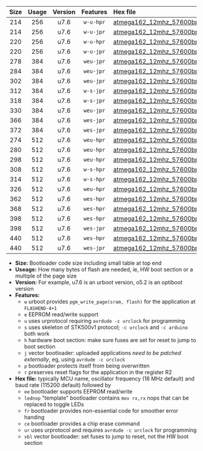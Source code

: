 |Size|Usage|Version|Features|Hex file|
|:-:|:-:|:-:|:-:|:--|
|214|256|u7.6|`w-u-hpr`|[atmega162_12mhz_57600bps_ur.hex](https://raw.githubusercontent.com/stefanrueger/urboot/main//atmega162_12mhz_57600bps_ur.hex)|
|214|256|u7.6|`w-u-jpr`|[atmega162_12mhz_57600bps_ur_vbl.hex](https://raw.githubusercontent.com/stefanrueger/urboot/main//atmega162_12mhz_57600bps_ur_vbl.hex)|
|220|256|u7.6|`w-u-hpr`|[atmega162_12mhz_57600bps_lednop_ur.hex](https://raw.githubusercontent.com/stefanrueger/urboot/main//atmega162_12mhz_57600bps_lednop_ur.hex)|
|220|256|u7.6|`w-u-jpr`|[atmega162_12mhz_57600bps_lednop_ur_vbl.hex](https://raw.githubusercontent.com/stefanrueger/urboot/main//atmega162_12mhz_57600bps_lednop_ur_vbl.hex)|
|278|384|u7.6|`weu-jpr`|[atmega162_12mhz_57600bps_ee_ur_vbl.hex](https://raw.githubusercontent.com/stefanrueger/urboot/main//atmega162_12mhz_57600bps_ee_ur_vbl.hex)|
|284|384|u7.6|`weu-jpr`|[atmega162_12mhz_57600bps_ee_lednop_ur_vbl.hex](https://raw.githubusercontent.com/stefanrueger/urboot/main//atmega162_12mhz_57600bps_ee_lednop_ur_vbl.hex)|
|302|384|u7.6|`weu-jpr`|[atmega162_12mhz_57600bps_ee_lednop_fr_ur_vbl.hex](https://raw.githubusercontent.com/stefanrueger/urboot/main//atmega162_12mhz_57600bps_ee_lednop_fr_ur_vbl.hex)|
|312|384|u7.6|`w-s-jpr`|[atmega162_12mhz_57600bps_vbl.hex](https://raw.githubusercontent.com/stefanrueger/urboot/main//atmega162_12mhz_57600bps_vbl.hex)|
|318|384|u7.6|`w-s-jpr`|[atmega162_12mhz_57600bps_lednop_vbl.hex](https://raw.githubusercontent.com/stefanrueger/urboot/main//atmega162_12mhz_57600bps_lednop_vbl.hex)|
|330|384|u7.6|`weu-jpr`|[atmega162_12mhz_57600bps_ee_lednop_fr_ce_ur_vbl.hex](https://raw.githubusercontent.com/stefanrueger/urboot/main//atmega162_12mhz_57600bps_ee_lednop_fr_ce_ur_vbl.hex)|
|366|384|u7.6|`wes-jpr`|[atmega162_12mhz_57600bps_ee_vbl.hex](https://raw.githubusercontent.com/stefanrueger/urboot/main//atmega162_12mhz_57600bps_ee_vbl.hex)|
|372|384|u7.6|`wes-jpr`|[atmega162_12mhz_57600bps_ee_lednop_vbl.hex](https://raw.githubusercontent.com/stefanrueger/urboot/main//atmega162_12mhz_57600bps_ee_lednop_vbl.hex)|
|274|512|u7.6|`weu-hpr`|[atmega162_12mhz_57600bps_ee_ur.hex](https://raw.githubusercontent.com/stefanrueger/urboot/main//atmega162_12mhz_57600bps_ee_ur.hex)|
|280|512|u7.6|`weu-hpr`|[atmega162_12mhz_57600bps_ee_lednop_ur.hex](https://raw.githubusercontent.com/stefanrueger/urboot/main//atmega162_12mhz_57600bps_ee_lednop_ur.hex)|
|298|512|u7.6|`weu-hpr`|[atmega162_12mhz_57600bps_ee_lednop_fr_ur.hex](https://raw.githubusercontent.com/stefanrueger/urboot/main//atmega162_12mhz_57600bps_ee_lednop_fr_ur.hex)|
|308|512|u7.6|`w-s-hpr`|[atmega162_12mhz_57600bps.hex](https://raw.githubusercontent.com/stefanrueger/urboot/main//atmega162_12mhz_57600bps.hex)|
|314|512|u7.6|`w-s-hpr`|[atmega162_12mhz_57600bps_lednop.hex](https://raw.githubusercontent.com/stefanrueger/urboot/main//atmega162_12mhz_57600bps_lednop.hex)|
|326|512|u7.6|`weu-hpr`|[atmega162_12mhz_57600bps_ee_lednop_fr_ce_ur.hex](https://raw.githubusercontent.com/stefanrueger/urboot/main//atmega162_12mhz_57600bps_ee_lednop_fr_ce_ur.hex)|
|362|512|u7.6|`wes-hpr`|[atmega162_12mhz_57600bps_ee.hex](https://raw.githubusercontent.com/stefanrueger/urboot/main//atmega162_12mhz_57600bps_ee.hex)|
|368|512|u7.6|`wes-hpr`|[atmega162_12mhz_57600bps_ee_lednop.hex](https://raw.githubusercontent.com/stefanrueger/urboot/main//atmega162_12mhz_57600bps_ee_lednop.hex)|
|398|512|u7.6|`wes-hpr`|[atmega162_12mhz_57600bps_ee_lednop_fr.hex](https://raw.githubusercontent.com/stefanrueger/urboot/main//atmega162_12mhz_57600bps_ee_lednop_fr.hex)|
|398|512|u7.6|`wes-jpr`|[atmega162_12mhz_57600bps_ee_lednop_fr_vbl.hex](https://raw.githubusercontent.com/stefanrueger/urboot/main//atmega162_12mhz_57600bps_ee_lednop_fr_vbl.hex)|
|440|512|u7.6|`wes-hpr`|[atmega162_12mhz_57600bps_ee_lednop_fr_ce.hex](https://raw.githubusercontent.com/stefanrueger/urboot/main//atmega162_12mhz_57600bps_ee_lednop_fr_ce.hex)|
|440|512|u7.6|`wes-jpr`|[atmega162_12mhz_57600bps_ee_lednop_fr_ce_vbl.hex](https://raw.githubusercontent.com/stefanrueger/urboot/main//atmega162_12mhz_57600bps_ee_lednop_fr_ce_vbl.hex)|

- **Size:** Bootloader code size including small table at top end
- **Useage:** How many bytes of flash are needed, ie, HW boot section or a multiple of the page size
- **Version:** For example, u7.6 is an urboot version, o5.2 is an optiboot version
- **Features:**
  + `w` urboot provides `pgm_write_page(sram, flash)` for the application at `FLASHEND-4+1`
  + `e` EEPROM read/write support
  + `u` uses urprotocol requiring `avrdude -c urclock` for programming
  + `s` uses skeleton of STK500v1 protocol; `-c urclock` and `-c arduino` both work
  + `h` hardware boot section: make sure fuses are set for reset to jump to boot section
  + `j` vector bootloader: uploaded applications *need to be patched externally*, eg, using `avrdude -c urclock`
  + `p` bootloader protects itself from being overwritten
  + `r` preserves reset flags for the application in the register R2
- **Hex file:** typically MCU name, oscillator frequency (16 MHz default) and baud rate (115200 default) followed by
  + `ee` bootloader supports EEPROM read/write
  + `lednop` "template" bootloader contains `mov rx,rx` nops that can be replaced to toggle LEDs
  + `fr` bootloader provides non-essential code for smoother error handing
  + `ce` bootloader provides a chip erase command
  + `ur` uses urprotocol and requires `avrdude -c urclock` for programming
  + `vbl` vector bootloader: set fuses to jump to reset, not the HW boot section
